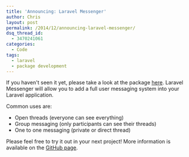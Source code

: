 ```yaml
---
title: 'Announcing: Laravel Messenger'
author: Chris
layout: post
permalink: /2014/12/announcing-laravel-messenger/
dsq_thread_id:
  - 3470241061
categories:
  - Code
tags:
  - laravel
  - package development
---
```

If you haven't seen it yet, please take a look at the package [here](https://github.com/cmgmyr/laravel-messenger). Laravel Messenger will allow you to add a full user messaging system into your Laravel application.<!--more-->

Common uses are:

  * Open threads (everyone can see everything)
  * Group messaging (only participants can see their threads)
  * One to one messaging (private or direct thread)

Please feel free to try it out in your next project! More information is available on the [GitHub page](https://github.com/cmgmyr/laravel-messenger).